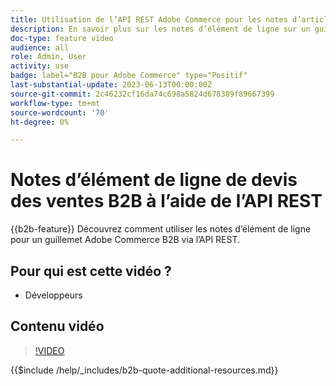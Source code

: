 ```yaml
---
title: Utilisation de l’API REST Adobe Commerce pour les notes d’article
description: En savoir plus sur les notes d’élément de ligne sur un guillemet B2B dans Adobe Commerce à l’aide de l’API REST
doc-type: feature video
audience: all
role: Admin, User
activity: use
badge: label="B2B pour Adobe Commerce" type="Positif"
last-substantial-update: 2023-06-13T00:00:00Z
source-git-commit: 2c46232cf16da74c698a5824d678389f89667399
workflow-type: tm+mt
source-wordcount: '70'
ht-degree: 0%

---
```


# Notes d’élément de ligne de devis des ventes B2B à l’aide de l’API REST

{{b2b-feature}}
Découvrez comment utiliser les notes d’élément de ligne pour un guillemet Adobe Commerce B2B via l’API REST.

## Pour qui est cette vidéo ?

- Développeurs

## Contenu vidéo

>[!VIDEO](https://video.tv.adobe.com/v/3420418?learn=on)

{{$include /help/_includes/b2b-quote-additional-resources.md}}
